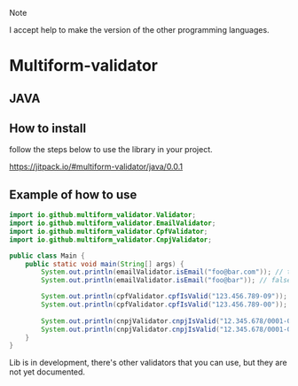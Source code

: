 > [!NOTE]
> I accept help to make the version of the other programming languages.

# Multiform-validator

## JAVA

## How to install

follow the steps below to use the library in your project.

https://jitpack.io/#multiform-validator/java/0.0.1

## Example of how to use

```java
import io.github.multiform_validator.Validator;
import io.github.multiform_validator.EmailValidator;
import io.github.multiform_validator.CpfValidator;
import io.github.multiform_validator.CnpjValidator;

public class Main {
    public static void main(String[] args) {
        System.out.println(emailValidator.isEmail("foo@bar.com")); // true
        System.out.println(emailValidator.isEmail("foo@bar")); // false

        System.out.println(cpfValidator.cpfIsValid("123.456.789-09")); // true
        System.out.println(cpfValidator.cpfIsValid("123.456.789-00")); // false
        
        System.out.println(cnpjValidator.cnpjIsValid("12.345.678/0001-09")); // true
        System.out.println(cnpjValidator.cnpjIsValid("12.345.678/0001-00")); // false
    }
}
```

Lib is in development, there's other validators that you can use, but they are not yet documented.